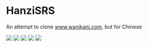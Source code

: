 # HanziSRS
An attempt to clone www.wanikani.com, but for Chinese

<img src="https://i.imgur.com/FUtra1c.png">
<img src="https://i.imgur.com/jBVEYE9.png">
<img src="https://i.imgur.com/AsWgKE8.png">
<img src="https://i.imgur.com/ud8p0qa.png">
<img src="https://i.imgur.com/vg9Dnuy.png">
